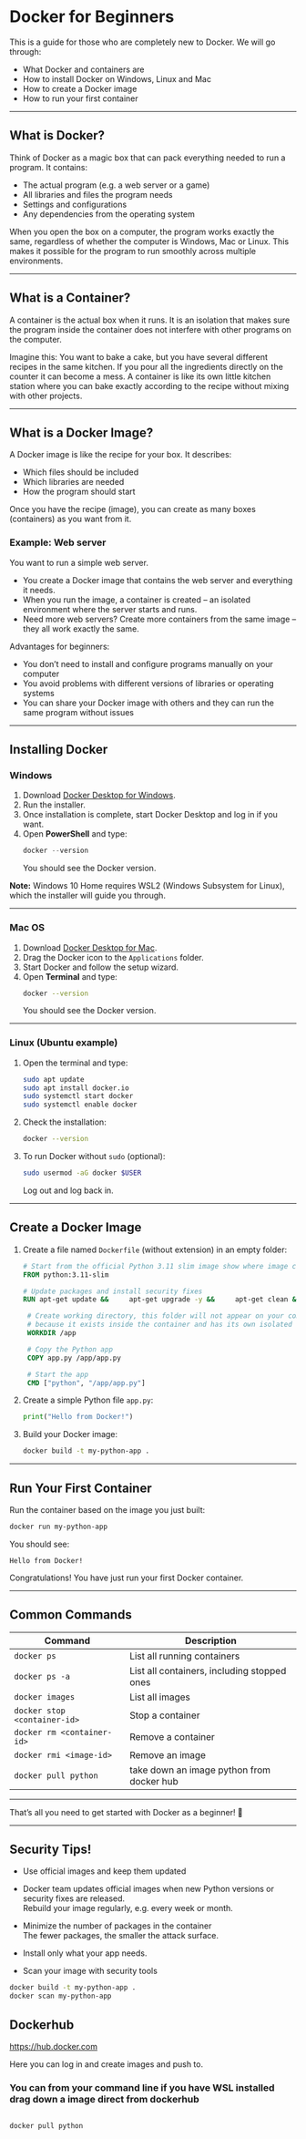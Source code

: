 # Docker for Beginners

This is a guide for those who are completely new to Docker. We will go through:

- What Docker and containers are  
- How to install Docker on Windows, Linux and Mac  
- How to create a Docker image  
- How to run your first container  

---

## What is Docker?

Think of Docker as a magic box that can pack everything needed to run a program. It contains:

- The actual program (e.g. a web server or a game)  
- All libraries and files the program needs  
- Settings and configurations  
- Any dependencies from the operating system  

When you open the box on a computer, the program works exactly the same, regardless of whether the computer is Windows, Mac or Linux. This makes it possible for the program to run smoothly across multiple environments.  

---

## What is a Container?

A container is the actual box when it runs. It is an isolation that makes sure the program inside the container does not interfere with other programs on the computer.  

Imagine this: You want to bake a cake, but you have several different recipes in the same kitchen. If you pour all the ingredients directly on the counter it can become a mess. A container is like its own little kitchen station where you can bake exactly according to the recipe without mixing with other projects.  

---

## What is a Docker Image?

A Docker image is like the recipe for your box. It describes:  

- Which files should be included  
- Which libraries are needed  
- How the program should start  

Once you have the recipe (image), you can create as many boxes (containers) as you want from it.  

### Example: Web server

You want to run a simple web server.  
- You create a Docker image that contains the web server and everything it needs.  
- When you run the image, a container is created – an isolated environment where the server starts and runs.  
- Need more web servers? Create more containers from the same image – they all work exactly the same.  

Advantages for beginners:  
- You don’t need to install and configure programs manually on your computer  
- You avoid problems with different versions of libraries or operating systems  
- You can share your Docker image with others and they can run the same program without issues  

---

## Installing Docker

### Windows

1. Download [Docker Desktop for Windows](https://www.docker.com/products/docker-desktop).  
2. Run the installer.  
3. Once installation is complete, start Docker Desktop and log in if you want.  
4. Open **PowerShell** and type:  
   ```powershell
   docker --version
   ```
   You should see the Docker version.  

**Note:** Windows 10 Home requires WSL2 (Windows Subsystem for Linux), which the installer will guide you through.  

---

### Mac OS

1. Download [Docker Desktop for Mac](https://www.docker.com/products/docker-desktop).  
2. Drag the Docker icon to the `Applications` folder.  
3. Start Docker and follow the setup wizard.  
4. Open **Terminal** and type:  
   ```bash
   docker --version
   ```
   You should see the Docker version.  

---

### Linux (Ubuntu example)

1. Open the terminal and type:  
   ```bash
   sudo apt update
   sudo apt install docker.io
   sudo systemctl start docker
   sudo systemctl enable docker
   ```
2. Check the installation:  
   ```bash
   docker --version
   ```
3. To run Docker without `sudo` (optional):  
   ```bash
   sudo usermod -aG docker $USER
   ```
   Log out and log back in.  

---

## Create a Docker Image

1. Create a file named `Dockerfile` (without extension) in an empty folder:  
   ```Dockerfile
   # Start from the official Python 3.11 slim image show where image come from. If you don´t specify it it will seaarch from docker. 
   FROM python:3.11-slim

   # Update packages and install security fixes
   RUN apt-get update &&     apt-get upgrade -y &&     apt-get clean &&     rm -rf /var/lib/apt/lists/*

    # Create working directory, this folder will not appear on your computer 
    # because it exists inside the container and has its own isolated filesystem
    WORKDIR /app

    # Copy the Python app
    COPY app.py /app/app.py

    # Start the app
    CMD ["python", "/app/app.py"]
   ```

2. Create a simple Python file `app.py`:  
   ```python
   print("Hello from Docker!")
   ```

3. Build your Docker image:  
   ```bash
   docker build -t my-python-app .
   ```

---

## Run Your First Container

Run the container based on the image you just built:  
```bash
docker run my-python-app
```

You should see:  
```
Hello from Docker!
```

Congratulations! You have just run your first Docker container.  

---

## Common Commands

| Command | Description |
|---------|-------------|
| `docker ps` | List all running containers |
| `docker ps -a` | List all containers, including stopped ones |
| `docker images` | List all images |
| `docker stop <container-id>` | Stop a container |
| `docker rm <container-id>` | Remove a container |
| `docker rmi <image-id>` | Remove an image |
| `docker pull python` | take down an image python from docker hub |

---

That’s all you need to get started with Docker as a beginner! 🚀  

---

## Security Tips!  

- Use official images and keep them updated  
- Docker team updates official images when new Python versions or security fixes are released.  
  Rebuild your image regularly, e.g. every week or month.  

- Minimize the number of packages in the container  
  The fewer packages, the smaller the attack surface.  
- Install only what your app needs.  
- Scan your image with security tools  

```bash
docker build -t my-python-app .
docker scan my-python-app
```

## Dockerhub 

https://hub.docker.com 

Here you can log in and create images and push to. 

### You can from your command line if you have WSL installed drag down a image direct from dockerhub 

```bash

docker pull python 

```





